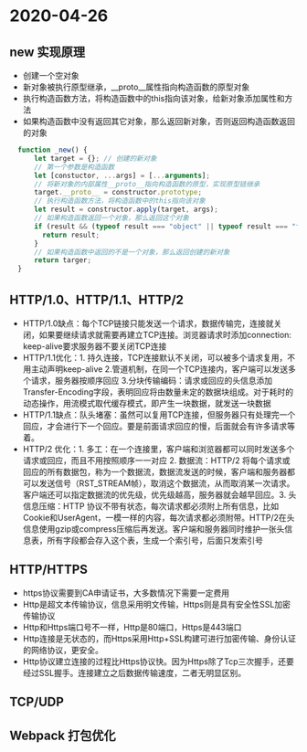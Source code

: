 # 2020-04-26

## new 实现原理
 - 创建一个空对象
 - 新对象被执行原型继承，__proto__属性指向构造函数的原型对象
 - 执行构造函数方法，将构造函数中的this指向该对象，给新对象添加属性和方法
 - 如果构造函数中没有返回其它对象，那么返回新对象，否则返回构造函数返回的对象

```javascript
  function _new() {
      let target = {}; // 创建的新对象
      // 第一个参数是构造函数
      let [constuctor, ...args] = [...arguments];
      // 将新对象的内部属性__proto__指向构造函数的原型，实现原型链继承
      target.__proto__ = constructor.prototype;
      // 执行构造函数方法，将构造函数中的this指向该对象
      let result = constructor.apply(target, args);
      // 如果构造函数返回一个对象，那么返回这个对象
      if (result && (typeof result === "object" || typeof result === "function")) {
        return result;
      }
      // 如果构造函数中返回的不是一个对象，那么返回创建的新对象
      return targer;
  }
```

## HTTP/1.0、HTTP/1.1、HTTP/2

 - HTTP/1.0缺点：每个TCP链接只能发送一个请求，数据传输完，连接就关闭，如果要继续请求就需要再建立TCP连接。浏览器请求时添加connection: keep-alive要求服务器不要关闭TCP连接
 - HTTP/1.1优化：1. 持久连接，TCP连接默认不关闭，可以被多个请求复用，不用主动声明keep-alive 2.管道机制，在同一个TCP连接内，客户端可以发送多个请求，服务器按顺序回应
 3.分块传输编码：请求或回应的头信息添加Transfer-Encoding字段，表明回应将由数量未定的数据块组成。对于耗时的动态操作，用流模式取代缓存模式，即产生一块数据，就发送一块数据
 - HTTP/1.1缺点：队头堵塞：虽然可以复用TCP连接，但服务器只有处理完一个回应，才会进行下一个回应。要是前面请求回应的慢，后面就会有许多请求等着。
 - HTTP/2 优化：1. 多工：在一个连接里，客户端和浏览器都可以同时发送多个请求或回应，而且不用按照顺序一一对应 2. 数据流：HTTP/2 将每个请求或回应的所有数据包，称为一个数据流，数据流发送的时候，客户端和服务器都可以发送信号（RST_STREAM帧），取消这个数据流，从而取消某一次请求。客户端还可以指定数据流的优先级，优先级越高，服务器就会越早回应。3. 头信息压缩：HTTP 协议不带有状态，每次请求都必须附上所有信息，比如Cookie和UserAgent，一模一样的内容，每次请求都必须附带。HTTP/2在头信息使用gzip或compress压缩后再发送。客户端和服务器同时维护一张头信息表，所有字段都会存入这个表，生成一个索引号，后面只发索引号

## HTTP/HTTPS
 - https协议需要到CA申请证书，大多数情况下需要一定费用
 - Http是超文本传输协议，信息采用明文传输，Https则是具有安全性SSL加密传输协议
 - Http和Https端口号不一样，Http是80端口，Https是443端口
 - Http连接是无状态的，而Https采用Http+SSL构建可进行加密传输、身份认证的网络协议，更安全。
 - Http协议建立连接的过程比Https协议快。因为Https除了Tcp三次握手，还要经过SSL握手。连接建立之后数据传输速度，二者无明显区别。

## TCP/UDP

## Webpack 打包优化